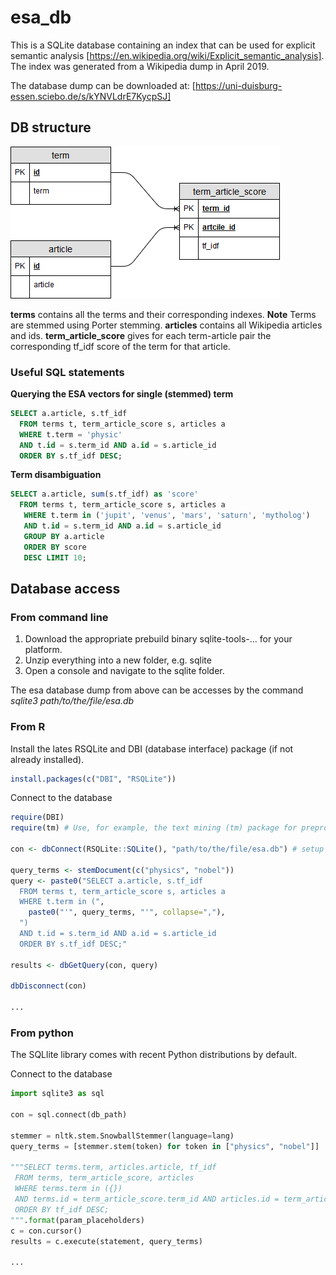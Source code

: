 # esa_db

This is a SQLite database containing an index that can be used for explicit semantic analysis [https://en.wikipedia.org/wiki/Explicit_semantic_analysis]. The index was generated from a Wikipedia dump in April 2019.

The database dump can be downloaded at: [https://uni-duisburg-essen.sciebo.de/s/kYNVLdrE7KycpSJ]

## DB structure

![database schema](db_schema.png)

**terms** contains all the terms and their corresponding indexes. **Note** Terms are stemmed using Porter stemming.
**articles** contains all Wikipedia articles and ids.
**term_article_score** gives for each term-article pair the corresponding tf_idf score of the term for that article.

### Useful SQL statements

**Querying the ESA vectors for single (stemmed) term**

```SQL
SELECT a.article, s.tf_idf
  FROM terms t, term_article_score s, articles a
  WHERE t.term = 'physic' 
  AND t.id = s.term_id AND a.id = s.article_id
  ORDER BY s.tf_idf DESC;
```

**Term disambiguation**

```SQL
SELECT a.article, sum(s.tf_idf) as 'score' 
  FROM terms t, term_article_score s, articles a  
   WHERE t.term in ('jupit', 'venus', 'mars', 'saturn', 'mytholog') 
   AND t.id = s.term_id AND a.id = s.article_id 
   GROUP BY a.article 
   ORDER BY score 
   DESC LIMIT 10;
```


## Database access

### From command line
1. Download the appropriate prebuild binary sqlite-tools-... for your platform.
2. Unzip everything into a new folder, e.g. sqlite
3. Open a console and navigate to the sqlite folder. 

The esa database dump from above can be accesses by the command *sqlite3 path/to/the/file/esa.db*

### From R
Install the lates RSQLite and DBI (database interface) package (if not already installed). 
```R
install.packages(c("DBI", "RSQLite"))
```

Connect to the database
```R
require(DBI)
require(tm) # Use, for example, the text mining (tm) package for preprocessing.

con <- dbConnect(RSQLite::SQLite(), "path/to/the/file/esa.db") # setup database connection

query_terms <- stemDocument(c("physics", "nobel"))
query <- paste0("SELECT a.article, s.tf_idf
  FROM terms t, term_article_score s, articles a
  WHERE t.term in (", 
    paste0("'", query_terms, "'", collapse=","), 
  ")  
  AND t.id = s.term_id AND a.id = s.article_id
  ORDER BY s.tf_idf DESC;"
  
results <- dbGetQuery(con, query)

dbDisconnect(con)

...
```

### From python
The SQLlite library comes with recent Python distributions by default.

Connect to the database
```python
import sqlite3 as sql

con = sql.connect(db_path)

stemmer = nltk.stem.SnowballStemmer(language=lang)
query_terms = [stemmer.stem(token) for token in ["physics", "nobel"]]

"""SELECT terms.term, articles.article, tf_idf
 FROM terms, term_article_score, articles
 WHERE terms.term in ({}) 
 AND terms.id = term_article_score.term_id AND articles.id = term_article_score.article_id
 ORDER BY tf_idf DESC;
""".format(param_placeholders)
c = con.cursor()
results = c.execute(statement, query_terms)

...
```
